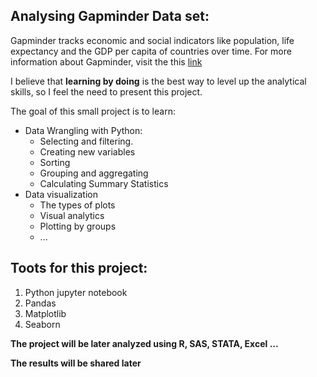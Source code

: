 Analysing Gapminder Data set:
---

Gapminder tracks economic and social indicators like population, life expectancy and the GDP per capita of countries over time. For more information about Gapminder, visit the this [link](https://www.gapminder.org/data/)

I believe that __learning by doing__ is the best way to level up the analytical skills, so I feel the need to present this project.

The goal of this small project is to learn:

  - Data Wrangling with Python: 
       - Selecting and filtering.
       - Creating new variables
       - Sorting
       - Grouping and aggregating
       - Calculating Summary Statistics
  - Data visualization 
    -  The types of plots
    -  Visual analytics
    -  Plotting by groups
    -  ...


Toots for this project:
---

  1. Python jupyter notebook
  2. Pandas 
  3. Matplotlib
  4. Seaborn


**The project will be later analyzed using R, SAS, STATA, Excel ...** 

**The results will be shared later**
